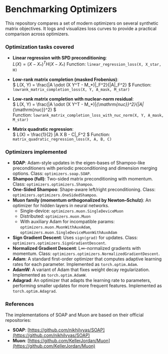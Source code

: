 # Benchmarking Optimizers

This repository compares a set of modern optimizers on several synthetic matrix objectives. It logs and visualizes loss curves to provide a practical comparison across optimizers.

### Optimization tasks covered
- **Linear regression with SPD preconditioning**:  
  $L(X) = (X - X_*)^T H (X - X_*)$
  Function: `linear_regression_loss(X, X_star, H)`

- **Low-rank matrix completion (masked Frobenius)**:  
  $ L(X, Y) = \frac{\|A \odot (X Y^T - M_*)\|_F^2}{\|A\|_F^2} $
  Function: `lowrank_matrix_completion_loss(X, Y, A_mask, M_star)`

- **Low-rank matrix completion with nuclear-norm residual**:  
  $ L(X, Y) = \frac{\|A \odot (X Y^T - M_*)\|_{\mathrm{nuc}}^2}{\|A\|_{\mathrm{nuc}}^2} $  
  Function: `lowrank_matrix_completion_loss_with_nuc_norm(X, Y, A_mask, M_star)`

- **Matrix quadratic regression**:  
  $ L(X) = \frac{1}{2} \|A X B - C\|_F^2 $
  Function: `matrix_quadratic_regression_loss(X, A, B, C)`


### Optimizers implemented
- **SOAP**: Adam-style updates in the eigen-bases of Shampoo-like preconditioners with periodic preconditioning and dimension merging options. Class: `optimizers.soap.SOAP`.
- **Shampoo (full)**: Two-sided matrix preconditioning with momentum. Class: `optimizers.optimizers.Shampoo`.
- **One-Sided Shampoo**: Shape-aware left/right preconditioning. Class: `optimizers.optimizers.OneSidedShampoo`.
- **Muon family (momentum orthogonalized by Newton–Schulz)**: An optimizer for hidden layers in neural networks.
  - Single-device: `optimizers.muon.SingleDeviceMuon`
  - Distributed: `optimizers.muon.Muon`
  - With auxiliary Adam for incompatible params: `optimizers.muon.MuonWithAuxAdam`, `optimizers.muon.SingleDeviceMuonWithAuxAdam`
- **Sign Gradient Descent**: Uses `sign(grad)` for updates. Class: `optimizers.optimizers.SignGradientDescent`.
- **Normalized Gradient Descent**: L∞-normalized gradients with momentum. Class: `optimizers.optimizers.NormalizedGradientDescent`.
- **Adam**: A standard first-order optimizer that computes adaptive learning rates for each parameter. Implemented as `torch.optim.Adam`.
- **AdamW**: A variant of Adam that fixes weight decay regularization. Implemented as `torch.optim.AdamW`.
- **Adagrad**: An optimizer that adapts the learning rate to parameters, performing smaller updates for more frequent features. Implemented as `torch.optim.Adagrad`.

### References
The implementations of SOAP and Muon are based on their official repositories:
- **SOAP**: [https://github.com/nikhilvyas/SOAP](https://github.com/nikhilvyas/SOAP)
- **Muon**: [https://github.com/KellerJordan/Muon](https://github.com/KellerJordan/Muon)
